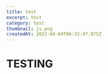 ```yaml
---
title: test
excerpt: test
category: test
thumbnail: js.png
createdAt: 2022-04-04T06:32:47.975Z
---
```

# TESTING